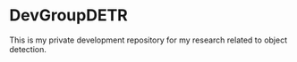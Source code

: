# DevGroupDETR

This is my private development repository for my research related to object detection.
